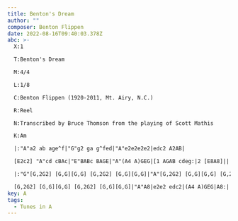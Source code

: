 ```yaml
---
title: Benton's Dream
author: ""
composer: Benton Flippen
date: 2022-08-16T09:40:03.378Z
abc: >-
  X:1

  T:Benton's Dream

  M:4/4

  L:1/8

  C:Benton Flippen (1920-2011, Mt. Airy, N.C.)

  R:Reel

  N:Transcribed by Bruce Thomson from the playing of Scott Mathis

  K:Am

  |:"A"a2 ab age^f|"G"g2 ga g^fed|"A"e2e2e2e2|edc2 A2AB|

  [E2c2] "A"cd cBAc|"E"BABc BAGE|"A"(A4 A)GEG|[1 AGAB cdeg:|2 [E8A8]||

  |:"G"[G,2G2] [G,G][G,G] [G,2G2] [G,G][G,G]|"A"[G,2G2] [G,G][G,G] [G,2G2] [G,G][G,G]|"E"[G,2G2] [G,G][G,G] [G,2G2] [G,G][G,G]|

  [G,2G2] [G,G][G,G] [G,2G2] [G,G][G,G]|"A"A8|e2e2 edc2|(A4 A)GEG|A8:||
key: A
tags:
  - Tunes in A
---
```

